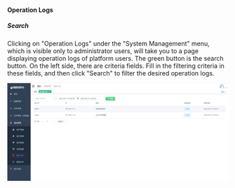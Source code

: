 #### Operation Logs

##### Search

Clicking on "Operation Logs" under the "System Management" menu, which is visible only to administrator users, will take you to a page displaying operation logs of platform users. The green button is the search button. On the left side, there are criteria fields. Fill in the filtering criteria in these fields, and then click "Search" to filter the desired operation logs.

![image-20230621105713881](../../../images/whaleal-data-images/image-20230621105713881.png)
